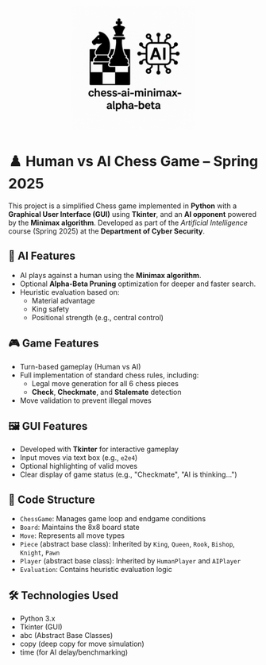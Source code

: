 <p align="center">
  <img src="logo.png" alt="Chess AI Logo" width="250"/>
</p>


# ♟️ Human vs AI Chess Game – Spring 2025

This project is a simplified Chess game implemented in **Python** with a **Graphical User Interface (GUI)** using **Tkinter**, and an **AI opponent** powered by the **Minimax algorithm**. Developed as part of the *Artificial Intelligence* course (Spring 2025) at the **Department of Cyber Security**.

## 🧠 AI Features
- AI plays against a human using the **Minimax algorithm**.
- Optional **Alpha-Beta Pruning** optimization for deeper and faster search.
- Heuristic evaluation based on:
  - Material advantage
  - King safety
  - Positional strength (e.g., central control)

## 🎮 Game Features
- Turn-based gameplay (Human vs AI)
- Full implementation of standard chess rules, including:
  - Legal move generation for all 6 chess pieces
  - **Check**, **Checkmate**, and **Stalemate** detection
- Move validation to prevent illegal moves

## 🖼️ GUI Features
- Developed with **Tkinter** for interactive gameplay
- Input moves via text box (e.g., `e2e4`)
- Optional highlighting of valid moves
- Clear display of game status (e.g., "Checkmate", "AI is thinking...")

## 🧱 Code Structure
- `ChessGame`: Manages game loop and endgame conditions
- `Board`: Maintains the 8x8 board state
- `Move`: Represents all move types
- `Piece` (abstract base class): Inherited by `King`, `Queen`, `Rook`, `Bishop`, `Knight`, `Pawn`
- `Player` (abstract base class): Inherited by `HumanPlayer` and `AIPlayer`
- `Evaluation`: Contains heuristic evaluation logic

## 🛠️ Technologies Used
- Python 3.x
- Tkinter (GUI)
- abc (Abstract Base Classes)
- copy (deep copy for move simulation)
- time (for AI delay/benchmarking)


